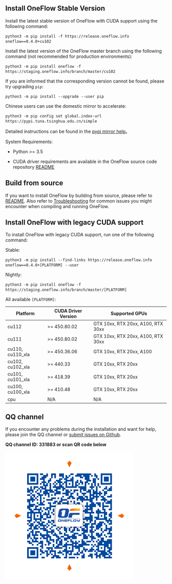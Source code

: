 ## Install OneFlow Stable Version

Install the latest stable version of OneFlow with CUDA support using the following command:

```
python3 -m pip install -f https://release.oneflow.info oneflow==0.4.0+cu102
```

Install the latest version of the OneFlow master branch using the following command (not recommended for production environments):
```
python3 -m pip install oneflow -f https://staging.oneflow.info/branch/master/cu102
```

If you are informed that the corresponding version cannot be found, please try upgrading `pip`:
```
python3 -m pip install --upgrade --user pip
```

Chinese users can use the domestic mirror to accelerate:
```
python3 -m pip config set global.index-url https://pypi.tuna.tsinghua.edu.cn/simple
```
Detailed instructions can be found in the [pypi mirror help](https://mirror.tuna.tsinghua.edu.cn/help/pypi/)。


System Requirements:

* Python >= 3.5

* CUDA driver requirements are available in the OneFlow source code repository [README](https://github.com/Oneflow-Inc/oneflow/#system-requirements)

## Build from source

If you want to install OneFlow by building from source, please refer to [README](https://github.com/Oneflow-Inc/oneflow/blob/develop/README.md). Also refer to [Troubleshooting](https://github.com/Oneflow-Inc/oneflow/blob/develop/docs/source/troubleshooting.md) for common issues you might encounter when compiling and running OneFlow.

## Install OneFlow with legacy CUDA support

To install OneFlow with legacy CUDA support, run one of the following command:

Stable:
```
python3 -m pip install --find-links https://release.oneflow.info oneflow==0.4.0+[PLATFORM] --user
```

Nightly:
```
python3 -m pip install oneflow -f https://staging.oneflow.info/branch/master/[PLATFORM]
```

All available `[PLATFORM]`:

| Platform |CUDA Driver Version| Supported GPUs |
|---|---|---|
| cu112  | >= 450.80.02  | GTX 10xx, RTX 20xx, A100, RTX 30xx |
| cu111  | >= 450.80.02  | GTX 10xx, RTX 20xx, A100, RTX 30xx |
| cu110, cu110_xla  | >= 450.36.06  | GTX 10xx, RTX 20xx, A100|
| cu102, cu102_xla  | >= 440.33  | GTX 10xx, RTX 20xx |
| cu101, cu101_xla  | >= 418.39  | GTX 10xx, RTX 20xx |
| cu100, cu100_xla  | >= 410.48  | GTX 10xx, RTX 20xx |
| cpu  | N/A | N/A |

## QQ channel
If you encounter any problems during the installation and want for help, please join the QQ channel or [submit issues on Github](https://github.com/Oneflow-Inc/oneflow/issues).

**QQ channel ID: 331883 or scan QR code below**

![qq group](../contribute/imgs/qq_group.png)
